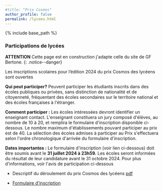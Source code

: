 ```yaml
---
#title: "Prix Cosmos"
author_profile: false
permalink: /lycees.html
---
```


{% include base_path %}



### Participations de lycées

**ATTENTION** Cette page est en construction j'adapte celle du site de GF Bertone.
{: .notice--danger}

Les inscriptions scolaires pour l’édition 2024 du prix Cosmos des
lycéens sont ouvertes

**Qui peut participer?**
Peuvent participer les étudiants inscrits dans des écoles publiques ou privées, sans distinction de nationalité et de citoyenneté, fréquentant des écoles secondaires sur le territoire national et des écoles françaises à l'étranger.

**Comment participer :** Les écoles intéressées devront identifier un enseignant contact. L'enseignant constituera un  jury composé d'élèves, au nombre de 10 à 20, et remplira le formulaire d'inscription disponible ci-dessous. Le nombre maximum d'établissements pouvant participer au prix est de 40. La sélection des écoles admises à participer au Prix s'effectuera selon l'ordre chronologique d'arrivée du formulaire d'inscription.

**Dates importantes :** Le formulaire d'inscription (voir lien ci-dessous) doit être soumis avant le **31 juillet 2024 à 23h59.**
Les écoles seront informées du résultat de leur candidature avant le 31 octobre 2024.
Pour plus d'informations, voir l'avis de participation ci-dessous

* Descriptif du déroulement du prix Cosmos des lycéens  [pdf](/files/PrixCosmos-livret-lycées.pdf)

* [Formulaire d'inscription](https://docs.google.com/forms/d/1LEoLW975NPIiQdp8iZvyGalnBTq_SVvEkmvWnl9hUTo/edit)
